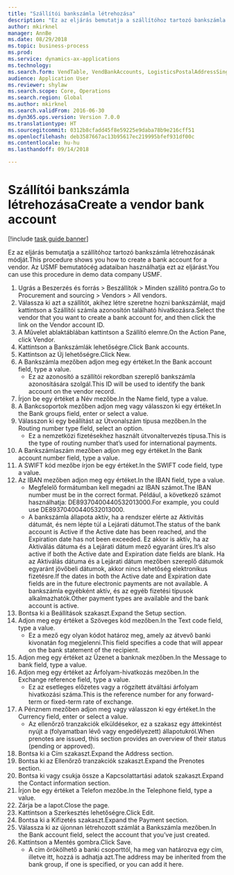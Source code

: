 ```yaml
--- 
title: "Szállítói bankszámla létrehozása"
description: "Ez az eljárás bemutatja a szállítóhoz tartozó bankszámla létrehozásának módját."
author: mkirknel
manager: AnnBe
ms.date: 08/29/2018
ms.topic: business-process
ms.prod: 
ms.service: dynamics-ax-applications
ms.technology: 
ms.search.form: VendTable, VendBankAccounts, LogisticsPostalAddressSingle
audience: Application User
ms.reviewer: shylaw
ms.search.scope: Core, Operations
ms.search.region: Global
ms.author: mkirknel
ms.search.validFrom: 2016-06-30
ms.dyn365.ops.version: Version 7.0.0
ms.translationtype: HT
ms.sourcegitcommit: 0312b8cfadd45f8e59225e9daba78b9e216cff51
ms.openlocfilehash: deb3587667ac13b95617ec219995bfef931df00c
ms.contentlocale: hu-hu
ms.lasthandoff: 09/14/2018

---
```

# <a name="create-a-vendor-bank-account"></a><span data-ttu-id="bbd02-103">Szállítói bankszámla létrehozása</span><span class="sxs-lookup"><span data-stu-id="bbd02-103">Create a vendor bank account</span></span>

[!include [task guide banner](../../includes/task-guide-banner.md)]

<span data-ttu-id="bbd02-104">Ez az eljárás bemutatja a szállítóhoz tartozó bankszámla létrehozásának módját.</span><span class="sxs-lookup"><span data-stu-id="bbd02-104">This procedure shows you how to create a bank account for a vendor.</span></span> <span data-ttu-id="bbd02-105">Az USMF bemutatócég adataiban használhatja ezt az eljárást.</span><span class="sxs-lookup"><span data-stu-id="bbd02-105">You can use this procedure in demo data company USMF.</span></span>

1. <span data-ttu-id="bbd02-106">Ugrás a Beszerzés és forrás > Beszállítók > Minden szállító pontra.</span><span class="sxs-lookup"><span data-stu-id="bbd02-106">Go to Procurement and sourcing > Vendors > All vendors.</span></span>
2. <span data-ttu-id="bbd02-107">Válassza ki azt a szállítót, akihez létre szeretne hozni bankszámlát, majd kattintson a Szállítói számla azonosítón található hivatkozásra.</span><span class="sxs-lookup"><span data-stu-id="bbd02-107">Select the vendor that you want to create a bank account for, and then click the link on the Vendor account ID.</span></span>
3. <span data-ttu-id="bbd02-108">A Művelet ablaktáblában kattintson a Szállító elemre.</span><span class="sxs-lookup"><span data-stu-id="bbd02-108">On the Action Pane, click Vendor.</span></span>
4. <span data-ttu-id="bbd02-109">Kattintson a Bankszámlák lehetőségre.</span><span class="sxs-lookup"><span data-stu-id="bbd02-109">Click Bank accounts.</span></span>
5. <span data-ttu-id="bbd02-110">Kattintson az Új lehetőségre.</span><span class="sxs-lookup"><span data-stu-id="bbd02-110">Click New.</span></span>
6. <span data-ttu-id="bbd02-111">A Bankszámla mezőben adjon meg egy értéket.</span><span class="sxs-lookup"><span data-stu-id="bbd02-111">In the Bank account field, type a value.</span></span>
    * <span data-ttu-id="bbd02-112">Ez az azonosító a szállítói rekordban szereplő bankszámla azonosítására szolgál.</span><span class="sxs-lookup"><span data-stu-id="bbd02-112">This ID will be used to identify the bank account on the vendor record.</span></span>  
7. <span data-ttu-id="bbd02-113">Írjon be egy értéket a Név mezőbe.</span><span class="sxs-lookup"><span data-stu-id="bbd02-113">In the Name field, type a value.</span></span>
8. <span data-ttu-id="bbd02-114">A Bankcsoportok mezőben adjon meg vagy válasszon ki egy értéket.</span><span class="sxs-lookup"><span data-stu-id="bbd02-114">In the Bank groups field, enter or select a value.</span></span>
9. <span data-ttu-id="bbd02-115">Válasszon ki egy beállítást az Útvonalszám típusa mezőben.</span><span class="sxs-lookup"><span data-stu-id="bbd02-115">In the Routing number type field, select an option.</span></span>
    * <span data-ttu-id="bbd02-116">Ez a nemzetközi fizetésekhez használt útvonaltervezés típusa.</span><span class="sxs-lookup"><span data-stu-id="bbd02-116">This is the type of routing number that’s used for international payments.</span></span>  
10. <span data-ttu-id="bbd02-117">A Bankszámlaszám mezőben adjon meg egy értéket.</span><span class="sxs-lookup"><span data-stu-id="bbd02-117">In the Bank account number field, type a value.</span></span>
11. <span data-ttu-id="bbd02-118">A SWIFT kód mezőbe írjon be egy értéket.</span><span class="sxs-lookup"><span data-stu-id="bbd02-118">In the SWIFT code field, type a value.</span></span>
12. <span data-ttu-id="bbd02-119">Az IBAN mezőben adjon meg egy értéket.</span><span class="sxs-lookup"><span data-stu-id="bbd02-119">In the IBAN field, type a value.</span></span>
    * <span data-ttu-id="bbd02-120">Megfelelő formátumban kell megadni az IBAN számot.</span><span class="sxs-lookup"><span data-stu-id="bbd02-120">The IBAN number must be in the correct format.</span></span> <span data-ttu-id="bbd02-121">Például, a következő számot használhatja: DE89370400440532013000.</span><span class="sxs-lookup"><span data-stu-id="bbd02-121">For example, you could use DE89370400440532013000.</span></span>  
    * <span data-ttu-id="bbd02-122">A bankszámla állapota aktív, ha a rendszer elérte az Aktivitás dátumát, és nem lépte túl a Lejárati dátumot.</span><span class="sxs-lookup"><span data-stu-id="bbd02-122">The status of the bank account is Active if the Active date has been reached, and the Expiration date has not been exceeded.</span></span> <span data-ttu-id="bbd02-123">Ez akkor is aktív, ha az Aktiválás dátuma és a Lejárati dátum mező egyaránt üres.</span><span class="sxs-lookup"><span data-stu-id="bbd02-123">It’s also active if both the Active date and Expiration date fields are blank.</span></span> <span data-ttu-id="bbd02-124">Ha az Aktiválás dátuma és a Lejárati dátum mezőben szereplő dátumok egyaránt jövőbeli dátumok, akkor nincs lehetőség elektronikus fizetésre.</span><span class="sxs-lookup"><span data-stu-id="bbd02-124">If the dates in both the Active date and Expiration date fields are in the future electronic payments are not available.</span></span> <span data-ttu-id="bbd02-125">A bankszámla egyébként aktív, és az egyéb fizetési típusok alkalmazhatók.</span><span class="sxs-lookup"><span data-stu-id="bbd02-125">Other payment types are available and the bank account is active.</span></span>  
13. <span data-ttu-id="bbd02-126">Bontsa ki a Beállítások szakaszt.</span><span class="sxs-lookup"><span data-stu-id="bbd02-126">Expand the Setup section.</span></span>
14. <span data-ttu-id="bbd02-127">Adjon meg egy értéket a Szöveges kód mezőben.</span><span class="sxs-lookup"><span data-stu-id="bbd02-127">In the Text code field, type a value.</span></span>
    * <span data-ttu-id="bbd02-128">Ez a mező egy olyan kódot határoz meg, amely az átvevő banki kivonatán fog megjelenni.</span><span class="sxs-lookup"><span data-stu-id="bbd02-128">This field specifies a code that will appear on the bank statement of the recipient.</span></span>  
15. <span data-ttu-id="bbd02-129">Adjon meg egy értéket az Üzenet a banknak mezőben.</span><span class="sxs-lookup"><span data-stu-id="bbd02-129">In the Message to bank field, type a value.</span></span>
16. <span data-ttu-id="bbd02-130">Adjon meg egy értéket az Árfolyam-hivatkozás mezőben.</span><span class="sxs-lookup"><span data-stu-id="bbd02-130">In the Exchange reference field, type a value.</span></span>
    * <span data-ttu-id="bbd02-131">Ez az esetleges előzetes vagy a rögzített átváltási árfolyam hivatkozási száma.</span><span class="sxs-lookup"><span data-stu-id="bbd02-131">This is the reference number for any forward-term or fixed-term rate of exchange.</span></span>  
17. <span data-ttu-id="bbd02-132">A Pénznem mezőben adjon meg vagy válasszon ki egy értéket.</span><span class="sxs-lookup"><span data-stu-id="bbd02-132">In the Currency field, enter or select a value.</span></span>
    * <span data-ttu-id="bbd02-133">Az ellenőrző tranzakciók elküldésekor, ez a szakasz egy áttekintést nyújt a (folyamatban lévő vagy engedélyezett) állapotukról.</span><span class="sxs-lookup"><span data-stu-id="bbd02-133">When prenotes are issued, this section provides an overview of their status (pending or approved).</span></span>  
18. <span data-ttu-id="bbd02-134">Bontsa ki a Cím szakaszt.</span><span class="sxs-lookup"><span data-stu-id="bbd02-134">Expand the Address section.</span></span>
19. <span data-ttu-id="bbd02-135">Bontsa ki az Ellenőrző tranzakciók szakaszt.</span><span class="sxs-lookup"><span data-stu-id="bbd02-135">Expand the Prenotes section.</span></span>
20. <span data-ttu-id="bbd02-136">Bontsa ki vagy csukja össze a Kapcsolattartási adatok szakaszt.</span><span class="sxs-lookup"><span data-stu-id="bbd02-136">Expand the Contact information section.</span></span>
21. <span data-ttu-id="bbd02-137">Írjon be egy értéket a Telefon mezőbe.</span><span class="sxs-lookup"><span data-stu-id="bbd02-137">In the Telephone field, type a value.</span></span>
22. <span data-ttu-id="bbd02-138">Zárja be a lapot.</span><span class="sxs-lookup"><span data-stu-id="bbd02-138">Close the page.</span></span>
23. <span data-ttu-id="bbd02-139">Kattintson a Szerkesztés lehetőségre.</span><span class="sxs-lookup"><span data-stu-id="bbd02-139">Click Edit.</span></span>
24. <span data-ttu-id="bbd02-140">Bontsa ki a Kifizetés szakaszt.</span><span class="sxs-lookup"><span data-stu-id="bbd02-140">Expand the Payment section.</span></span>
25. <span data-ttu-id="bbd02-141">Válassza ki az újonnan létrehozott számlát a Bankszámla mezőben.</span><span class="sxs-lookup"><span data-stu-id="bbd02-141">In the Bank  account field, select the account that you’ve just created.</span></span>
26. <span data-ttu-id="bbd02-142">Kattintson a Mentés gombra.</span><span class="sxs-lookup"><span data-stu-id="bbd02-142">Click Save.</span></span>
    * <span data-ttu-id="bbd02-143">A cím örökölhető a banki csoporttól, ha meg van határozva egy cím, illetve itt, hozzá is adhatja azt.</span><span class="sxs-lookup"><span data-stu-id="bbd02-143">The address may be inherited from the bank group, if one is specified, or you can add it here.</span></span>  


